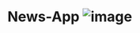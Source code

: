 # News-App   ![image](https://user-images.githubusercontent.com/77045558/178532729-a4443d82-32fa-44e3-88ba-4387144107c0.png)
